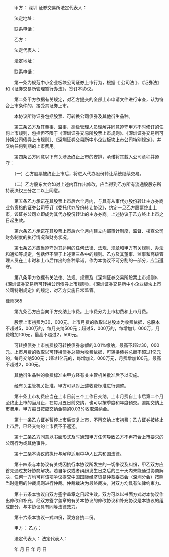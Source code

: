 
 　　甲方：
深圳
证券交易所法定代表人：
 
 　　法定地址：
 
 　　联系电话：
 
 　　乙方：
 
 　　法定代表人：
 
 　　法定地址：
 
 　　联系电话：
 
 　　第一条为规范中小企业板块公司证券上市行为，根据《
公司法
》、《证券法》和《证券交易所管理暂行办法》，签订本协议。
 
 　　第二条甲方依据有关规定，对乙方提交的全部上市申请文件进行审查，认为符合上市条件的，接受其证券上市。
 
 　　本协议所称证券包括股票、可转换公司债券及其他衍生品种。
 
 　　第三条乙方及其董事、监事、高级管理人员理解并同意遵守甲方不时修订的任何上市规则，包括但不限于《深圳证券交易所股票上市规则》、《深圳证券交易所可转换公司债券上市规则》、《深圳证券交易所中小企业板块上市公司特别规定》，并交纳任何到期的上市费用。
 
 　　第四条乙方同意以下有关涉及终止上市的安排，承诺将其载入公司章程并遵守：
 
 　　（一）乙方股票被终止上市后，将进入代办股份转让系统继续交易。
 
 　　（二）乙方股东大会如对上述内容作出修改，应当得到乙方所有流通股股东所持表决权三分之二以上同意。
 
 　　第五条乙方承诺在其股票上市后六个月内，与具有从事代办股份转让主办券商业务资格的证券公司签订《委托代办股份转让协议》，约定一旦乙方股票终止上市，该证券公司立即成为其代办股份转让的主办券商。上述协议于乙方终止上市之日起生效。
 
 　　第六条乙方承诺在其股票上市后六个月内建立内部审计制度，监督、核查公司财务制度的执行情况和财务状况。
 
 　　第七条乙方应当遵守对其适用的任何法律、法规、规章和甲方有关规则、办法和通知等规定，包括但不限于上述第三条中的规则。乙方及其董事、监事和高级管理人员在上市时和上市后作出的各种承诺，作为本协议不可分割的一部分，应当遵守。
 
 　　第八条甲方依据有关法律、法规、规章及《深圳证券交易所股票上市规则》、《深圳证券交易所可转换公司债券上市规则》、《深圳证券交易所中小企业板块上市公司特别规定》的规定，对乙方实施日常监管。
 




 
律师365






 　　第九条乙方应当向甲方交纳上市费。上市费分为上市初费和上市月费。

 

 　　股票上市初费为30，000元。上市月费的收取以总股本为收费依据，总股本不超过5，000万的，每月交纳500元；超过5，000万的，每增加1，000万，月费增加100元，最高不超过2，500元。

 

 　　可转换债券上市初费按可转换债券总额的0.01%缴纳，最高不超过30，000元。上市月费的收取以可转换债券总额为收费依据，可转换债券总额不超过1亿元的，每月交纳500元；超过1亿元的，每增加2，000万元，月费增加100元，最高不超过2，000元。

 

 　　其他衍生品种的收费标准由甲方经有关主管机关批准后予以实施。

 

 　　经有关主管机关批准，甲方可以对上述收费标准进行调整。

 

 　　第十条上市初费应当在上市日前三个工作日交纳。上市月费自上市后第二个月至终止上市的当月止，在每月五日前交纳，也可以按季度和年度预交。逾期交纳上市费用，甲方每日按应交纳金额的0.03%收取滞纳金。

 

 　　第十一条乙方证券暂停上市后恢复上市，不再交纳上市初费；乙方证券被终止上市后，已经交纳的上市费不予返还。

 

 　　第十二条乙方同意以书面形式及时通知甲方任何导致乙方不再符合上市要求的公司行为或其他事件。

 

 　　第十三条本协议的执行与解释适用中华人民共和国法律。

 

 　　第十四条与本协议有关或因执行本协议所发生的一切争议及纠纷，甲乙双方应首先通过友好协商解决。若自争议或者纠纷发生日之后的三十天内未能通过协商解决，任何一方均可将该项争议提交中国国际经济贸易仲裁委员会（深圳分会）按照当时适用的仲裁规则进行仲裁。仲裁裁决为最终裁决，对双方均具有法律约束力。

 

 　　第十五条本协议自双方签字盖章之日起生效。双方可以以书面方式对本协议作出修改和补充，经双方签字盖章的有关本协议的修改协议和补充协议是本协议的组成部分，与本协议具有同等法律效力。

 

 　　第十六条本协议一式四份，双方各执二份。

 

 　　甲方：                     乙方：

 

 　　法定代表人：               法定代表人：

 

 　　年 月 日                   年 月 日

 


 

 
 
 
 
 
  


  
 

  


  


  
 
 
 
 

